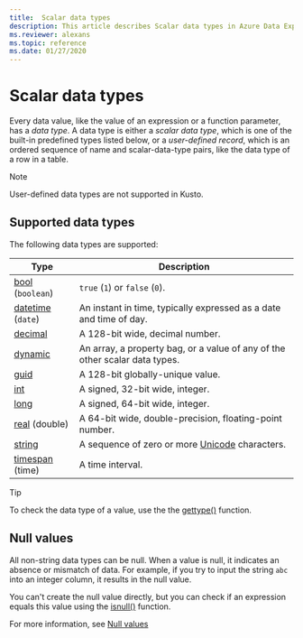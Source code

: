 ```yaml
---
title:  Scalar data types
description: This article describes Scalar data types in Azure Data Explorer.
ms.reviewer: alexans
ms.topic: reference
ms.date: 01/27/2020
---
```

# Scalar data types

Every data value, like the value of an expression or a function parameter, has a *data type*. A data type is either a *scalar data type*, which is one of the built-in predefined types listed below, or a *user-defined record*, which is an ordered sequence of name and scalar-data-type pairs, like the data type of a row in a table.

> [!NOTE]
> User-defined data types are not supported in Kusto.

## Supported data types

The following data types are supported:

| Type | Description |
|--|--|
| [bool](bool.md) (`boolean`) | `true` (`1`) or `false` (`0`). |
| [datetime](datetime.md) (`date`) | An instant in time, typically expressed as a date and time of day. |
| [decimal](decimal.md) | A 128-bit wide, decimal number.|
| [dynamic](dynamic.md) | An array, a property bag, or a value of any of the other scalar data types.|
| [guid](guid.md) | A 128-bit globally-unique value. |
| [int](int.md) | A signed, 32-bit wide, integer. |
| [long](long.md) | A signed, 64-bit wide, integer. |
| [real](real.md) (double) | A 64-bit wide, double-precision, floating-point number. |
| [string](string.md) | A sequence of zero or more [Unicode](https://home.unicode.org/) characters.|
| [timespan](timespan.md) (time) | A time interval. |

> [!TIP]
> To check the data type of a value, use the the [gettype()](../../query/gettypefunction.md) function.

## Null values

All non-string data types can be null. When a value is null, it indicates an absence or mismatch of data. For example, if you try to input the string `abc` into an integer column, it results in the null value.

You can't create the null value directly, but you can check if an expression equals this value using the [isnull()](../../query/isnullfunction.md) function.

For more information, see [Null values](null-values.md)
